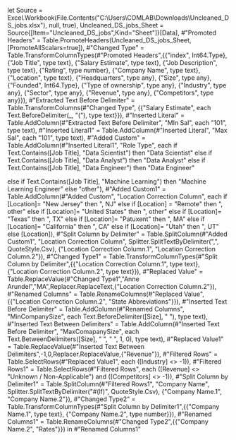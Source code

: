 let
    Source = Excel.Workbook(File.Contents("C:\Users\COMLAB\Downloads\Uncleaned_DS_jobs.xlsx"), null, true),
    Uncleaned_DS_jobs_Sheet = Source{[Item="Uncleaned_DS_jobs",Kind="Sheet"]}[Data],
    #"Promoted Headers" = Table.PromoteHeaders(Uncleaned_DS_jobs_Sheet, [PromoteAllScalars=true]),
    #"Changed Type" = Table.TransformColumnTypes(#"Promoted Headers",{{"index", Int64.Type}, {"Job Title", type text}, {"Salary Estimate", type text}, {"Job Description", type text}, {"Rating", type number}, {"Company Name", type text}, {"Location", type text}, {"Headquarters", type any}, {"Size", type any}, {"Founded", Int64.Type}, {"Type of ownership", type any}, {"Industry", type any}, {"Sector", type any}, {"Revenue", type any}, {"Competitors", type any}}),
    #"Extracted Text Before Delimiter" = Table.TransformColumns(#"Changed Type", {{"Salary Estimate", each Text.BeforeDelimiter(_, "("), type text}}),
    #"Inserted Literal" = Table.AddColumn(#"Extracted Text Before Delimiter", "MIn Sal", each "101", type text),
    #"Inserted Literal1" = Table.AddColumn(#"Inserted Literal", "Max Sal", each "101", type text),
    #"Added Custom" = Table.AddColumn(#"Inserted Literal1", "Role Type", each if Text.Contains([Job Title], "Data Scientist") then
"Data Scientist"
else if Text.Contains([Job Title], "Data Analyst") then
"Data Analyst"
else if Text.Contains([Job Title], "Data Engineer") then
"Data Engineer"

else if Text.Contains([Job Title], "Machine Learning") then
"Machine Learning Engineer"
else
"other"),
    #"Added Custom1" = Table.AddColumn(#"Added Custom", "Location Correction Column", each if [Location]= "New Jersey" then ", NJ"
else if [Location] = "Remote" then ", other"
else if [Location]= "United States" then ", other"
else if [Location]= "Texas" then ", TX"
else if [Location]= "Patuxent" then ", MA"
else if [Location]= "California" then ", CA"
else if [Location]= "Utah" then ", UT"
else [Location]),
    #"Split Column by Delimiter" = Table.SplitColumn(#"Added Custom1", "Location Correction Column", Splitter.SplitTextByDelimiter(",", QuoteStyle.Csv), {"Location Correction Column.1", "Location Correction Column.2"}),
    #"Changed Type1" = Table.TransformColumnTypes(#"Split Column by Delimiter",{{"Location Correction Column.1", type text}, {"Location Correction Column.2", type text}}),
    #"Replaced Value" = Table.ReplaceValue(#"Changed Type1","Anne Arundel","MA",Replacer.ReplaceText,{"Location Correction Column.2"}),
    #"Renamed Columns" = Table.RenameColumns(#"Replaced Value",{{"Location Correction Column.2", "State Abbreviations"}}),
    #"Inserted Text Before Delimiter" = Table.AddColumn(#"Renamed Columns", "MinCompanySize", each Text.BeforeDelimiter([Size], " "), type text),
    #"Inserted Text Between Delimiters" = Table.AddColumn(#"Inserted Text Before Delimiter", "MaxComapanySize", each Text.BetweenDelimiters([Size], " ", " ", 1, 0), type text),
    #"Replaced Value1" = Table.ReplaceValue(#"Inserted Text Between Delimiters",-1,0,Replacer.ReplaceValue,{"Revenue"}),
    #"Filtered Rows" = Table.SelectRows(#"Replaced Value1", each ([Industry] <> -1)),
    #"Filtered Rows1" = Table.SelectRows(#"Filtered Rows", each ([Revenue] <> "Unknown / Non-Applicable") and ([Competitors] <> -1)),
    #"Split Column by Delimiter1" = Table.SplitColumn(#"Filtered Rows1", "Company Name", Splitter.SplitTextByDelimiter("#(lf)", QuoteStyle.Csv), {"Company Name.1", "Company Name.2"}),
    #"Changed Type2" = Table.TransformColumnTypes(#"Split Column by Delimiter1",{{"Company Name.1", type text}, {"Company Name.2", type number}}),
    #"Renamed Columns1" = Table.RenameColumns(#"Changed Type2",{{"Company Name.2", "Rates"}})
in
    #"Renamed Columns1"
